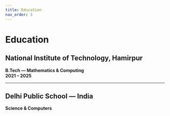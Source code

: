 ```yaml
---
title: Education
nav_order: 3
---
```


# Education

## National Institute of Technology, Hamirpur
**B.Tech — Mathematics & Computing**  
**2021 – 2025**

---

## Delhi Public School — India
**Science & Computers**
